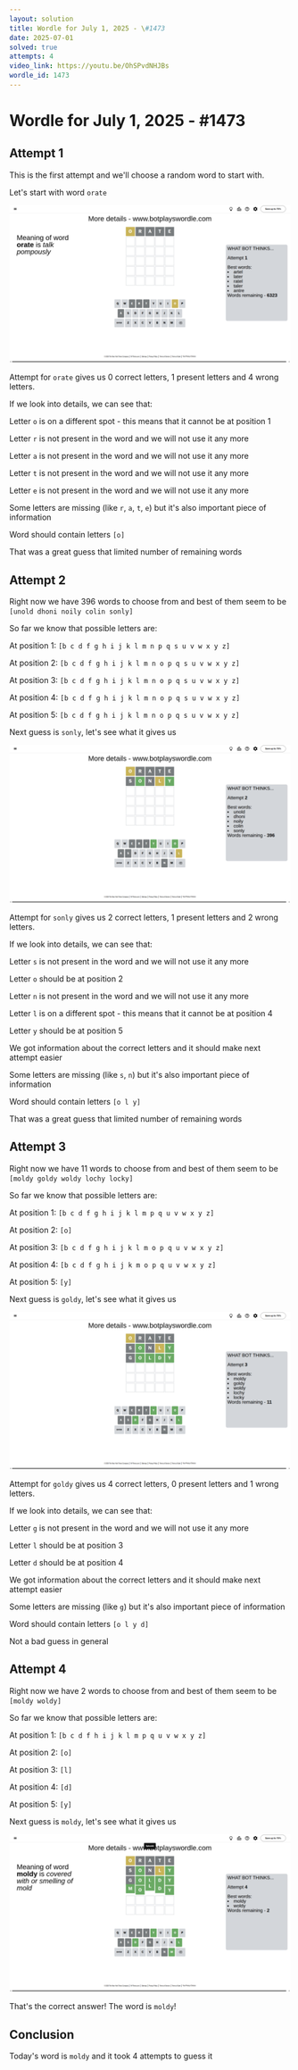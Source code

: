 ```yaml
---
layout: solution
title: Wordle for July 1, 2025 - \#1473
date: 2025-07-01
solved: true
attempts: 4
video_link: https://youtu.be/OhSPvdNHJBs
wordle_id: 1473
---
```


# Wordle for July 1, 2025 - \#1473

## Attempt 1

This is the first attempt and we'll choose a random word to start with.

Let's start with word `orate`

![Attempt 1](2025-07-01/attempt-1.png)

Attempt for `orate` gives us 0 correct letters, 1 present letters and 4 wrong letters.

If we look into details, we can see that:

Letter `o` is on a different spot - this means that it cannot be at position 1

Letter `r` is not present in the word and we will not use it any more

Letter `a` is not present in the word and we will not use it any more

Letter `t` is not present in the word and we will not use it any more

Letter `e` is not present in the word and we will not use it any more

Some letters are missing (like `r`, `a`, `t`, `e`) but it's also important piece of information

Word should contain letters `[o]`

That was a great guess that limited number of remaining words



## Attempt 2

Right now we have 396 words to choose from and best of them seem to be `[unold dhoni noily colin sonly]`

So far we know that possible letters are:

At position 1: `[b c d f g h i j k l m n p q s u v w x y z]`

At position 2: `[b c d f g h i j k l m n o p q s u v w x y z]`

At position 3: `[b c d f g h i j k l m n o p q s u v w x y z]`

At position 4: `[b c d f g h i j k l m n o p q s u v w x y z]`

At position 5: `[b c d f g h i j k l m n o p q s u v w x y z]`

Next guess is `sonly`, let's see what it gives us

![Attempt 2](2025-07-01/attempt-2.png)

Attempt for `sonly` gives us 2 correct letters, 1 present letters and 2 wrong letters.

If we look into details, we can see that:

Letter `s` is not present in the word and we will not use it any more

Letter `o` should be at position 2

Letter `n` is not present in the word and we will not use it any more

Letter `l` is on a different spot - this means that it cannot be at position 4

Letter `y` should be at position 5

We got information about the correct letters and it should make next attempt easier

Some letters are missing (like `s`, `n`) but it's also important piece of information

Word should contain letters `[o l y]`

That was a great guess that limited number of remaining words



## Attempt 3

Right now we have 11 words to choose from and best of them seem to be `[moldy goldy woldy lochy locky]`

So far we know that possible letters are:

At position 1: `[b c d f g h i j k l m p q u v w x y z]`

At position 2: `[o]`

At position 3: `[b c d f g h i j k l m o p q u v w x y z]`

At position 4: `[b c d f g h i j k m o p q u v w x y z]`

At position 5: `[y]`

Next guess is `goldy`, let's see what it gives us

![Attempt 3](2025-07-01/attempt-3.png)

Attempt for `goldy` gives us 4 correct letters, 0 present letters and 1 wrong letters.

If we look into details, we can see that:

Letter `g` is not present in the word and we will not use it any more

Letter `l` should be at position 3

Letter `d` should be at position 4

We got information about the correct letters and it should make next attempt easier

Some letters are missing (like `g`) but it's also important piece of information

Word should contain letters `[o l y d]`

Not a bad guess in general



## Attempt 4

Right now we have 2 words to choose from and best of them seem to be `[moldy woldy]`

So far we know that possible letters are:

At position 1: `[b c d f h i j k l m p q u v w x y z]`

At position 2: `[o]`

At position 3: `[l]`

At position 4: `[d]`

At position 5: `[y]`

Next guess is `moldy`, let's see what it gives us

![Attempt 4](2025-07-01/attempt-4.png)

That's the correct answer! The word is `moldy`!

## Conclusion

Today's word is `moldy` and it took 4 attempts to guess it

